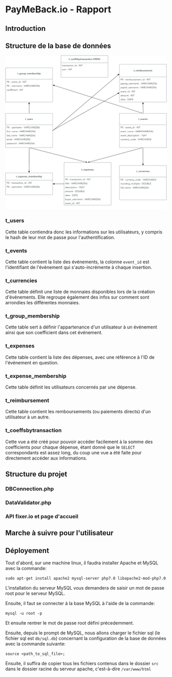 # PayMeBack.io - Rapport

## Introduction

## Structure de la base de données

![Database schema](../db/database.png)

### t_users

Cette table contiendra donc les informations sur les utilisateurs, y compris le hash de leur mot de passe pour l'authentification.

### t_events

Cette table contient la liste des événements, la colonne `event_id` est l'identifiant de l'événement qui s'auto-incrémente à chaque insertion.

### t_currencies

Cette table définit une liste de monnaies disponibles lors de la création d'événements. Elle regroupe également des infos sur comment sont arrondies les différentes monnaies.

### t_group_membership

Cette table sert à définir l'appartenance d'un utilisateur à un événement ainsi que son coefficient dans cet événement.

### t_expenses

Cette table contient la liste des dépenses, avec une référence à l'ID de l'événement en question.

### t_expense_membership

Cette table définit les utilisateurs concernés par une dépense.

### t_reimbursement

Cette table contient les remboursements (ou paiements directs) d'un utilisateur à un autre.

### t_coeffsbytransaction

Cette vue a été créé pour pouvoir accéder facilement à la somme des coefficients pour chaque dépense, étant donné que le `SELECT` correspondants est assez long, du coup une vue a été faite pour directement accéder aux informations.

## Structure du projet

### DBConnection.php

### DataValidator.php

### API fixer.io et page d'accueil



## Marche à suivre pour l'utilisateur

## Déployement

Tout d'abord, sur une machine linux, il faudra installer Apache et MySQL avec la commande:

```
sudo apt-get install apache2 mysql-server php7.0 libapache2-mod-php7.0
```

L'installation du serveur MySQL vous demandera de saisir un mot de passe root pour le serveur MySQL.

Ensuite, il faut se connecter à la base MySQL à l'aide de la commande:

```
mysql -u root -p
```

Et ensuite rentrer le mot de passe root défini précedemment.

Ensuite, depuis le prompt de MySQL, nous allons charger le fichier sql (le fichier sql est `db/sql.db`) concernant la configuration de la base de données avec la commande suivante:

```
source <path_to_sql_file>;
```

Ensuite, il suffira de copier tous les fichiers contenus dans le dossier `src` dans le dossier racine du serveur apache, c'est-à-dire `/var/www/html`